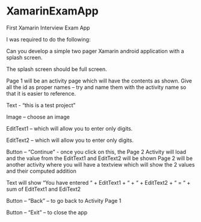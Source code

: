 # XamarinExamApp
First Xamarin Interview Exam App

I was required to do the following:

Can you develop a simple two pager Xamarin android application with a splash screen.

The splash screen should be full screen.

Page 1 will be an activity page which will have the contents as shown. Give all the id as proper names – try and name them with the activity name so that it is easier to reference.

Text - “this is a test project”

Image – choose an image

EditText1 – which will allow you to enter only digits.

EditText2 – which will allow you to enter only digits.

Button – “Continue” - once you click on this, the Page 2 Activity will load and the value from the EditText1 and EditText2 will be shown
Page 2 will be another activity where you will have a textview which will show the 2 values and their computed addition

Text will show “You have entered “ + EditText1 + “ + “ + EditText2 + “ = “ + sum of EditText1 and EdiText2

Button – “Back” – to go back to Activity Page 1

Button – “Exit” – to close the app
